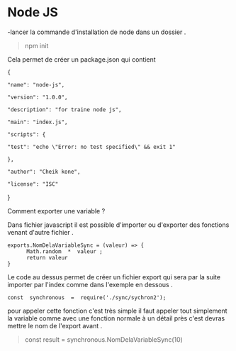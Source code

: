 # Node JS

-lancer la commande d'installation de node dans un dossier .

> npm init

Cela permet de créer un package.json qui contient 

    {
    
    "name": "node-js",
    
    "version": "1.0.0",
    
    "description": "for traine node js",
    
    "main": "index.js",
    
    "scripts": {
    
    "test": "echo \"Error: no test specified\" && exit 1"
    
    },
    
    "author": "Cheik kone",
    
    "license": "ISC"

} 

Comment exporter une  variable  ?

Dans fichier javascript il est possible d'importer ou d'exporter des fonctions venant d'autre fichier .

    exports.NomDelaVariableSync = (valeur) => {
          Math.random  *  valeur ;
          return valeur
    }

Le code au dessus permet de créer un fichier export qui sera par la suite importer par l'index comme dans l'exemple en dessous .

    const  synchronous  =  require('./sync/sychron2');
    
pour appeler cette fonction c'est très simple il faut appeler tout simplement la variable comme avec une fonction normale à un détail près c'est devras mettre le nom de l'export avant .

> const  result  =  synchronous.NomDelaVariableSync(10)




